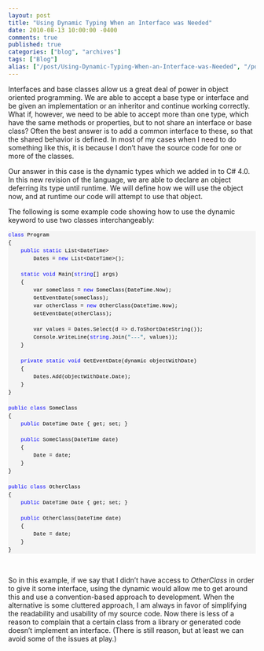 ```yaml
---
layout: post
title: "Using Dynamic Typing When an Interface was Needed"
date: 2010-08-13 10:00:00 -0400
comments: true
published: true
categories: ["blog", "archives"]
tags: ["Blog"]
alias: ["/post/Using-Dynamic-Typing-When-an-Interface-was-Needed", "/post/using-dynamic-typing-when-an-interface-was-needed"]
---
```

<!-- more -->

<p>Interfaces and base classes allow us a great deal of power in object oriented programming. We are able to accept a base type or interface and be given an implementation or an inheritor and continue working correctly. What if, however, we need to be able to accept more than one type, which have the same methods or properties, but to not share an interface or base class? Often the best answer is to add a common interface to these, so that the shared behavior is defined. In most of my cases when I need to do something like this, it is because I don’t have the source code for one or more of the classes.</p>  <p>Our answer in this case is the dynamic types which we added in to C# 4.0. In this new revision of the language, we are able to declare an object deferring its type until runtime. We will define how we will use the object now, and at runtime our code will attempt to use that object.</p>  <p>The following is some example code showing how to use the dynamic keyword to use two classes interchangeably:</p>  <div id="codeSnippetWrapper">   <pre style="border-bottom-style: none; text-align: left; padding-bottom: 0px; line-height: 12pt; border-right-style: none; background-color: #f4f4f4; margin: 0em; padding-left: 0px; width: 100%; padding-right: 0px; font-family: &#39;Courier New&#39;, courier, monospace; direction: ltr; border-top-style: none; color: black; font-size: 8pt; border-left-style: none; overflow: visible; padding-top: 0px" id="codeSnippet"><span style="color: #0000ff">class</span> Program<br />{<br />    <span style="color: #0000ff">public</span> <span style="color: #0000ff">static</span> List&lt;DateTime&gt; <br />        Dates = <span style="color: #0000ff">new</span> List&lt;DateTime&gt;();<br /><br />    <span style="color: #0000ff">static</span> <span style="color: #0000ff">void</span> Main(<span style="color: #0000ff">string</span>[] args)<br />    {<br />        var someClass = <span style="color: #0000ff">new</span> SomeClass(DateTime.Now);<br />        GetEventDate(someClass);<br />        var otherClass = <span style="color: #0000ff">new</span> OtherClass(DateTime.Now);<br />        GetEventDate(otherClass);<br /><br />        var values = Dates.Select(d =&gt; d.ToShortDateString());<br />        Console.WriteLine(<span style="color: #0000ff">string</span>.Join(<span style="color: #006080">&quot;---&quot;</span>, values));<br />    }<br /><br />    <span style="color: #0000ff">private</span> <span style="color: #0000ff">static</span> <span style="color: #0000ff">void</span> GetEventDate(dynamic objectWithDate)<br />    {<br />        Dates.Add(objectWithDate.Date);<br />    }<br />}<br /><br /><span style="color: #0000ff">public</span> <span style="color: #0000ff">class</span> SomeClass<br />{<br />    <span style="color: #0000ff">public</span> DateTime Date { get; set; }<br /><br />    <span style="color: #0000ff">public</span> SomeClass(DateTime date)<br />    {<br />        Date = date;<br />    }<br />}<br /><br /><span style="color: #0000ff">public</span> <span style="color: #0000ff">class</span> OtherClass<br />{<br />    <span style="color: #0000ff">public</span> DateTime Date { get; set; }<br /><br />    <span style="color: #0000ff">public</span> OtherClass(DateTime date)<br />    {<br />        Date = date;<br />    }<br />}<br /></pre>

  <br /></div>

<p>So in this example, if we say that I didn’t have access to <em>OtherClass</em> in order to give it some interface, using the dynamic would allow me to get around this and use a convention-based approach to development. When the alternative is some cluttered approach, I am always in favor of simplifying the readability and usability of my source code. Now there is less of a reason to complain that a certain class from a library or generated code doesn’t implement an interface. (There is still reason, but at least we can avoid some of the issues at play.)</p>
